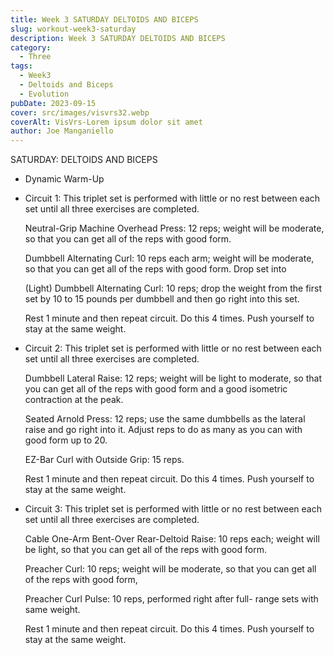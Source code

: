 ```yaml
---
title: Week 3 SATURDAY DELTOIDS AND BICEPS
slug: workout-week3-saturday
description: Week 3 SATURDAY DELTOIDS AND BICEPS
category:
  - Three
tags:
  - Week3
  - Deltoids and Biceps
  - Evolution  
pubDate: 2023-09-15
cover: src/images/visvrs32.webp
coverAlt: VisVrs-Lorem ipsum dolor sit amet
author: Joe Manganiello
---
```


SATURDAY: DELTOIDS AND BICEPS

- Dynamic Warm-Up

- Circuit 1: This triplet set is performed with little or no rest between each set until all three exercises are completed.

  Neutral-Grip Machine Overhead Press: 12 reps; weight will be moderate, so that you can get all of the reps with good form.

  Dumbbell Alternating Curl: 10 reps each arm; weight will be moderate, so that you can get all of the reps with good form. Drop set into

  (Light) Dumbbell Alternating Curl: 10 reps; drop the weight from the first set by 10 to 15 pounds per dumbbell and then go right into this set.

  Rest 1 minute and then repeat circuit. Do this 4 times. Push yourself to stay at the same weight.

- Circuit 2: This triplet set is performed with little or no rest between each set until all three exercises are completed.

  Dumbbell Lateral Raise: 12 reps; weight will be light to moderate, so that you can get all of the reps with good form and a good isometric contraction at the peak.

  Seated Arnold Press: 12 reps; use the same dumbbells as the lateral raise and go right into it. Adjust reps to do as many as you can with good form up to 20.

  EZ-Bar Curl with Outside Grip: 15 reps.

  Rest 1 minute and then repeat circuit. Do this 4 times. Push yourself to stay at the same weight.
  
- Circuit 3: This triplet set is performed with little or no rest between each set until all three exercises are completed.

  Cable One-Arm Bent-Over Rear-Deltoid Raise: 10 reps each; weight will be light, so that you can get all of the reps with good form.

  Preacher Curl: 10 reps; weight will be moderate, so that you can get all of the reps with good form,

  Preacher Curl Pulse: 10 reps, performed right after full- range sets with same weight.

  Rest 1 minute and then repeat circuit. Do this 4 times. Push yourself to stay at the same weight.
